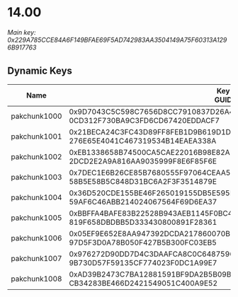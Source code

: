 # 14.00

###### *Main key: 0x229A785CCE84A6F149BFAE69F5AD742983AA3504149A75F60313A1296B917763*

## Dynamic Keys

| Name         | Key<br/>GUID                                                                                            |
|--------------|---------------------------------------------------------------------------------------------------------|
| pakchunk1000 | 0x9D7043C5C598C7656D8CC7910837D26A4F7E7FD6923A0ADCC69F0629E52221DE<br/>0CD312F730BA9C3FD6CD67420EDDACF7 |
| pakchunk1001 | 0x21BECA24C3FC43D89FF8FEB1D9B619D1D0B9DFC0782CBDC9D53708CB7AC19479<br/>276E65E4041C467319534B14EAEA338A |
| pakchunk1002 | 0xEB1338658B74500CA5CAE22016B98E82AE1F6151F60A113340D725F0A190174A<br/>2DCD2E2A9A816AA9035999F8E6F85F6E |
| pakchunk1003 | 0x7DEC1E6B26CE85B7680555F97064CEAA5C788DFDC674F98A6A711F726DEDB943<br/>58B5E58B5C848D31BC6A2F3F3514879E |
| pakchunk1004 | 0x36D520CDE155BE46F265019155DB5E595EB51E3103F4C5EABAA955287A3773F3<br/>59AF6C46ABB214024067564F69D6EA37 |
| pakchunk1005 | 0xBBFFA4BAFE83B22528B943AEB1145F0BC4E2E6B08A86C808CB1C8E9CB1F7321D<br/>819F658DBDBB5D333430800891F28361 |
| pakchunk1006 | 0x05EF9E652E8AA947392DCDA217860070B11EF92EFC9EE2C22B8E4717F7431835<br/>97D5F3D0A78B050F427B5B300FC03EB5 |
| pakchunk1007 | 0x976272D90DD7D4C3DAAFCA8C0C648759685DB15B1843B86CA84605300E83F1F2<br/>9B730D57F59135CF774023F0DC1A99E7 |
| pakchunk1008 | 0xAD39B2473C7BA12881591BF9DA2B5B09B00594B232ED6E9D6680DC7F24CC9B2A<br/>CB34283BE466D2421549051C400A9E52 |

